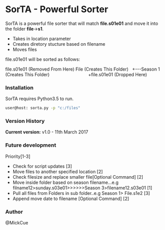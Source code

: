 # SorTA - Powerful Sorter

SorTA is a powerful file sorter that will match **file.s01e01** and move it into the folder **file**->**s1**.

  - Takes in location parameter
  - Creates diretory stucture based on filename
  - Moves files

file.s01e01 will be sorted as follows:

file.s01e01 (Removed From Here)
File (Creates This Folder)
&nbsp;&nbsp;+---Season 1 (Creates This Folder)
            &nbsp;&nbsp;&nbsp;&nbsp;&nbsp;&nbsp;&nbsp;&nbsp;&nbsp;&nbsp;&nbsp;&nbsp;&nbsp;&nbsp;&nbsp;&nbsp;&nbsp;&nbsp;&nbsp;&nbsp;&nbsp;&nbsp;&nbsp;&nbsp;&nbsp;&nbsp;&nbsp;&nbsp;&nbsp;&nbsp;+file.s01e01 (Dropped Here)


### Installation

SorTA requires Python3.5 to run.

```sh
user@host: sorta.py -p "c:/files"
```
### Version History

**Current version:** v1.0  - 11th March 2017

### Future development
Priority[1-3]
- Check for script updates [3]
- Move files to another specified location [2]
- Check filesize and replace smaller file[Optional Command] [2]
- Move inside folder based on season filename...e.g filname12>sunday.s03e01>>>>>>Season 3>filename12.s03e01 [1]
- Pull all files from Folders in sub folder..e.g Season 1> File.s1e2 [3]
- Append move date to filename [Optional Command] [2]


### Author
@MickCue
